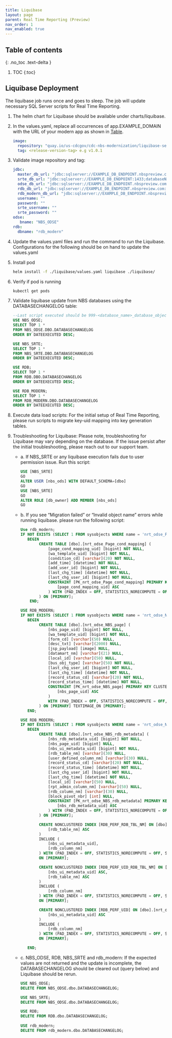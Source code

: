 ```yaml
---
title: Liquibase
layout: page
parent: Real Time Reporting (Preview)
nav_order: 1
nav_enabled: true
---
```


## Table of contents
{: .no_toc .text-delta }

1. TOC
{:toc}

## Liquibase Deployment
The liquibase job runs once and goes to sleep. The job will update necessary SQL Server scripts for Real Time Reporting.

1. The helm chart for Liquibase should be available under charts/liquibase.
2. In the values.yaml, replace all occurrences of app.EXAMPLE_DOMAIN with the URL of your modern app as shown in [Table](/NEDSS-SystemAdminGuide/docs/4_initial_kubernetes_deployment/1_nginx_ingress_deployment.html#deploy-nginx-ingress-controller-on-the-kubernetes-cluster).
   ```yaml
   image:
     repository: "quay.io/us-cdcgov/cdc-nbs-modernization/liquibase-service"
     tag: <release-version-tag> e.g v1.0.1
   ```
3. Validate image repository and tag:
   ```yaml
   jdbc:
     master_db_url: "jdbc:sqlserver://EXAMPLE_DB_ENDPOINT.nbspreview.com:1433;databaseName=master;integratedSecurity=false;encrypt=true;trustServerCertificate=true"
     srte_db_url: "jdbc:sqlserver://EXAMPLE_DB_ENDPOINT:1433;databaseName=nbs_srte;integratedSecurity=false;encrypt=true;trustServerCertificate=true"
     odse_db_url: "jdbc:sqlserver://EXAMPLE_DB_ENDPOINT.nbspreview.com:1433;databaseName=nbs_odse;integratedSecurity=false;encrypt=true;trustServerCertificate=true"
     rdb_db_url: "jdbc:sqlserver://EXAMPLE_DB_ENDPOINT.nbspreview.com:1433;databaseName=rdb;integratedSecurity=false;encrypt=true;trustServerCertificate=true"
     rdb_modern_db_url: "jdbc:sqlserver://EXAMPLE_DB_ENDPOINT.nbspreview.com:1433;databaseName=rdb_modern;integratedSecurity=false;encrypt=true;trustServerCertificate=true"
     username: ""
     password: ""
     srte_username: ""
     srte_password: ""
   odse:
      bname: "NBS_ODSE"
   rdb:
     dbname: "rdb_modern"
   ```
4. Update the values.yaml files and run the command to run the Liquibase. Configurations for the following should be on hand to update the values.yaml
   
5. Install pod
   ```bash
   helm install -f ./liquibase/values.yaml liquibase ./liquibase/
   ```
6. Verify if pod is running
   ```bash
   kubectl get pods
   ```
   
7. Validate liquibase update from NBS databases using the DATABASECHANGELOG table:
   
    ```sql
    --Last script executed should be 999-<database_name>_database_object_permission_grants-001.sql.
    USE NBS_ODSE;
    SELECT TOP 1 *
    FROM NBS_ODSE.DBO.DATABASECHANGELOG
    ORDER BY DATEEXECUTED DESC;
    
    USE NBS_SRTE;
    SELECT TOP 1 *
    FROM NBS_SRTE.DBO.DATABASECHANGELOG
    ORDER BY DATEEXECUTED DESC;
    
    USE RDB;
    SELECT TOP 1 *
    FROM RDB.DBO.DATABASECHANGELOG
    ORDER BY DATEEXECUTED DESC;
    
    USE RDB_MODERN;
    SELECT TOP 1 *
    FROM RDB_MODERN.DBO.DATABASECHANGELOG
    ORDER BY DATEEXECUTED DESC;
    ```
8. Execute data load scripts: For the initial setup of Real Time Reporting, please run scripts  to migrate key-uid mapping into key generation tables.
9. Troubleshooting for Liquibase: Please note, troubleshooting for Liquibase may vary depending on the database. If the issue persist after the initial troubleshooting, please reach out to our support team.
    - a. If NBS_SRTE or any liquibase execution fails due to user permission issue. Run this script:
        ```sql
        USE [NBS_SRTE]
        GO
        ALTER USER [nbs_ods] WITH DEFAULT_SCHEMA=[dbo]
        GO
        USE [NBS_SRTE]
        GO
        ALTER ROLE [db_owner] ADD MEMBER [nbs_ods]
        GO
        ```
    - b. If you see “Migration failed” or “Invalid object name” errors while running liquibase. please run the following script:
        ```sql
        Use rdb_modern;
        IF NOT EXISTS (SELECT 1 FROM sysobjects WHERE name = 'nrt_odse_Page_cond_mapping' and xtype = 'U')
           BEGIN
                CREATE TABLE [dbo].[nrt_odse_Page_cond_mapping] (
                    [page_cond_mapping_uid] [bigint] NOT NULL,
                    [wa_template_uid] [bigint] NOT NULL,
                    [condition_cd] [varchar](20) NOT NULL,
                    [add_time] [datetime] NOT NULL,
                    [add_user_id] [bigint] NOT NULL,
                    [last_chg_time] [datetime] NOT NULL,
                    [last_chg_user_id] [bigint] NOT NULL,
                    CONSTRAINT [PK_nrt_odse_Page_cond_mapping] PRIMARY KEY CLUSTERED (
                        [page_cond_mapping_uid] ASC
                    ) WITH (PAD_INDEX = OFF, STATISTICS_NORECOMPUTE = OFF, IGNORE_DUP_KEY = OFF, ALLOW_ROW_LOCKS = ON, ALLOW_PAGE_LOCKS = ON) ON [PRIMARY]
                ) ON [PRIMARY];
            END;

        USE RDB_MODERN;
        IF NOT EXISTS (SELECT 1 FROM sysobjects WHERE name = 'nrt_odse_NBS_page' and xtype = 'U')
           BEGIN
                CREATE TABLE [dbo].[nrt_odse_NBS_page] (
                    [nbs_page_uid] [bigint] NOT NULL,
                    [wa_template_uid] [bigint] NOT NULL,
                    [form_cd] [varchar](50) NULL,
                    [desc_txt] [varchar](2000) NULL,
                    [jsp_payload] [image] NULL,
                    [datamart_nm] [varchar](21) NULL,
                    [local_id] [varchar](50) NULL,
                    [bus_obj_type] [varchar](50) NOT NULL,
                    [last_chg_user_id] [bigint] NOT NULL,
                    [last_chg_time] [datetime] NOT NULL,
                    [record_status_cd] [varchar](20) NOT NULL,
                    [record_status_time] [datetime] NOT NULL,
                    CONSTRAINT [PK_nrt_odse_NBS_page] PRIMARY KEY CLUSTERED (
                        [nbs_page_uid] ASC
                    )
                    WITH (PAD_INDEX = OFF, STATISTICS_NORECOMPUTE = OFF, IGNORE_DUP_KEY = OFF, ALLOW_ROW_LOCKS = ON, ALLOW_PAGE_LOCKS = ON) ON [PRIMARY]
                ) ON [PRIMARY] TEXTIMAGE_ON [PRIMARY];
           END;

        USE RDB_MODERN;
        IF NOT EXISTS (SELECT 1 FROM sysobjects WHERE name = 'nrt_odse_NBS_rdb_metadata' and xtype = 'U')
           BEGIN
                CREATE TABLE [dbo].[nrt_odse_NBS_rdb_metadata] (
                    [nbs_rdb_metadata_uid] [bigint] NOT NULL,
                    [nbs_page_uid] [bigint] NULL,
                    [nbs_ui_metadata_uid] [bigint] NOT NULL,
                    [rdb_table_nm] [varchar](30) NULL,
                    [user_defined_column_nm] [varchar](30) NULL,
                    [record_status_cd] [varchar](20) NOT NULL,
                    [record_status_time] [datetime] NOT NULL,
                    [last_chg_user_id] [bigint] NOT NULL,
                    [last_chg_time] [datetime] NOT NULL,
                    [local_id] [varchar](50) NULL,
                    [rpt_admin_column_nm] [varchar](50) NULL,
                    [rdb_column_nm] [varchar](30) NULL,
                    [block_pivot_nbr] [int] NULL,
                    CONSTRAINT [PK_nrt_odse_NBS_rdb_metadata] PRIMARY KEY CLUSTERED (
                        [nbs_rdb_metadata_uid] ASC
                    ) WITH (PAD_INDEX = OFF, STATISTICS_NORECOMPUTE = OFF, IGNORE_DUP_KEY = OFF, ALLOW_ROW_LOCKS = ON, ALLOW_PAGE_LOCKS = ON) ON [PRIMARY]
                ) ON [PRIMARY];

                CREATE NONCLUSTERED INDEX [RDB_PERF_RDB_TBL_NM] ON [dbo].[nrt_odse_NBS_rdb_metadata] (
                    [rdb_table_nm] ASC
                )
                INCLUDE (
                    [nbs_ui_metadata_uid],
                    [rdb_column_nm]
                ) WITH (PAD_INDEX = OFF, STATISTICS_NORECOMPUTE = OFF, SORT_IN_TEMPDB = OFF, DROP_EXISTING = OFF, ONLINE = OFF, ALLOW_ROW_LOCKS = ON, ALLOW_PAGE_LOCKS = ON)
                ON [PRIMARY];

                CREATE NONCLUSTERED INDEX [RDB_PERF_UID_RDB_TBL_NM] ON [dbo].[nrt_odse_NBS_rdb_metadata] (
                    [nbs_ui_metadata_uid] ASC,
                    [rdb_table_nm] ASC
                )
                INCLUDE (
                    [rdb_column_nm]
                ) WITH (PAD_INDEX = OFF, STATISTICS_NORECOMPUTE = OFF, SORT_IN_TEMPDB = OFF, DROP_EXISTING = OFF, ONLINE = OFF, ALLOW_ROW_LOCKS = ON, ALLOW_PAGE_LOCKS = ON)
                ON [PRIMARY];

                CREATE NONCLUSTERED INDEX [RDB_PERF_UID] ON [dbo].[nrt_odse_NBS_rdb_metadata](
                    [nbs_ui_metadata_uid] ASC
                )
                INCLUDE (
                    [rdb_column_nm]
                ) WITH (PAD_INDEX = OFF, STATISTICS_NORECOMPUTE = OFF, SORT_IN_TEMPDB = OFF, DROP_EXISTING = OFF, ONLINE = OFF, ALLOW_ROW_LOCKS = ON, ALLOW_PAGE_LOCKS = ON)
                ON [PRIMARY];

           END;
        
        ```
    - c. NBS_ODSE, RDB, NBS_SRTE  and rdb_modern: If the expected values are not returned and the update is incomplete, the DATABASECHANGELOG should be cleared out (query below) and Liquibase should be rerun.
        ```sql
        USE NBS_ODSE;
        DELETE FROM NBS_ODSE.dbo.DATABASECHANGELOG;
        
        USE NBS_SRTE;
        DELETE FROM NBS_ODSE.dbo.DATABASECHANGELOG;
        
        USE RDB;
        DELETE FROM RDB.dbo.DATABASECHANGELOG;
        	
        USE rdb_modern;
        DELETE FROM rdb_modern.dbo.DATABASECHANGELOG;
        ```
